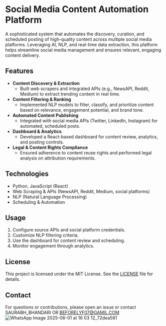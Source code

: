 # Social Media Content Automation Platform

A sophisticated system that automates the discovery, curation, and scheduled posting of high-quality content across multiple social media platforms. Leveraging AI, NLP, and real-time data extraction, this platform helps streamline social media management and ensures relevant, engaging content delivery.

## Features

- **Content Discovery & Extraction**
  - Built web scrapers and integrated APIs (e.g., NewsAPI, Reddit, Medium) to extract trending content in real time.
- **Content Filtering & Ranking**
  - Implemented NLP models to filter, classify, and prioritize content based on relevance, engagement potential, and brand tone.
- **Automated Content Publishing**
  - Integrated with social media APIs (Twitter, LinkedIn, Instagram) for automated, scheduled posts.
- **Dashboard & Analytics**
  - Developed a React-based dashboard for content review, analytics, and posting controls.
- **Legal & Content Rights Compliance**
  - Ensured adherence to content reuse rights and performed legal analysis on attribution requirements.

## Technologies

- Python, JavaScript (React)
- Web Scraping & APIs (NewsAPI, Reddit, Medium, social platforms)
- NLP (Natural Language Processing)
- Scheduling & Automation

## Usage

1. Configure source APIs and social platform credentials.
2. Customize NLP filtering criteria.
3. Use the dashboard for content review and scheduling.
4. Monitor engagement through analytics.

## License

This project is licensed under the MIT License. See the [LICENSE](LICENSE) file for details.

## Contact

For questions or contributions, please open an issue or contact SAURABH_BHANDARI OR BEFORELYF07@GAMIL.COM
![WhatsApp Image 2025-06-01 at 16 03 12_72dea561](https://github.com/user-attachments/assets/40e3b58d-eb50-4ce1-b8d1-80a28d4584ca)

